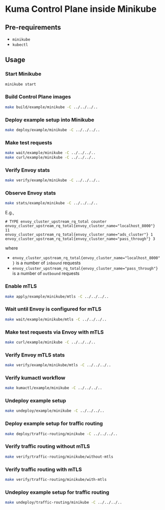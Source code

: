 Kuma Control Plane inside Minikube
====================

## Pre-requirements

- `minikube`
- `kubectl`

## Usage

### Start Minikube

```bash
minikube start
```

### Build Control Plane images

```bash
make build/example/minikube -C ../../../..
```

### Deploy example setup into Minikube

```bash
make deploy/example/minikube -C ../../../..
```

### Make test requests

```bash
make wait/example/minikube -C ../../../..
make curl/example/minikube -C ../../../..
```

### Verify Envoy stats

```bash
make verify/example/minikube -C ../../../..
```

### Observe Envoy stats

```bash
make stats/example/minikube -C ../../../..
```

E.g.,
```
# TYPE envoy_cluster_upstream_rq_total counter
envoy_cluster_upstream_rq_total{envoy_cluster_name="localhost_8000"} 11
envoy_cluster_upstream_rq_total{envoy_cluster_name="ads_cluster"} 1
envoy_cluster_upstream_rq_total{envoy_cluster_name="pass_through"} 3
```

where

* `envoy_cluster_upstream_rq_total{envoy_cluster_name="localhost_8000"}` is a number of `inbound` requests
* `envoy_cluster_upstream_rq_total{envoy_cluster_name="pass_through"}` is a number of `outbound` requests

### Enable mTLS

```bash
make apply/example/minikube/mtls -C ../../../..
```

### Wait until Envoy is configured for mTLS

```bash
make wait/example/minikube/mtls -C ../../../..
```

### Make test requests via Envoy with mTLS

```bash
make curl/example/minikube -C ../../../..
```

### Verify Envoy mTLS stats

```bash
make verify/example/minikube/mtls -C ../../../..
```

### Verify kumactl workflow

```bash
make kumactl/example/minikube -C ../../../..
```

### Undeploy example setup

```bash
make undeploy/example/minikube -C ../../../..
```

### Deploy example setup for traffic routing

```bash
make deploy/traffic-routing/minikube -C ../../../..
```

### Verify traffic routing without mTLS

```bash
make verify/traffic-routing/minikube/without-mtls
```

### Verify traffic routing with mTLS

```bash
make verify/traffic-routing/minikube/with-mtls
```

### Undeploy example setup for traffic routing

```bash
make undeploy/traffic-routing/minikube -C ../../../..
```
